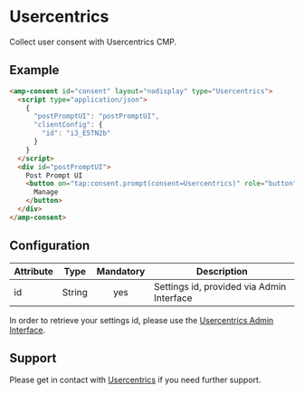 <!---
Copyright 2020 The AMP HTML Authors. All Rights Reserved.

Licensed under the Apache License, Version 2.0 (the "License");
you may not use this file except in compliance with the License.
You may obtain a copy of the License at

      http://www.apache.org/licenses/LICENSE-2.0

Unless required by applicable law or agreed to in writing, software
distributed under the License is distributed on an "AS-IS" BASIS,
WITHOUT WARRANTIES OR CONDITIONS OF ANY KIND, either express or implied.
See the License for the specific language governing permissions and
limitations under the License.
-->

# Usercentrics

Collect user consent with Usercentrics CMP.

## Example

```html
<amp-consent id="consent" layout="nodisplay" type="Usercentrics">
  <script type="application/json">
    {
      "postPromptUI": "postPromptUI",
      "clientConfig": {
        "id": "i3_E5TN2b"
      }
    }
  </script>
  <div id="postPromptUI">
    Post Prompt UI
    <button on="tap:consent.prompt(consent=Usercentrics)" role="button">
      Manage
    </button>
  </div>
</amp-consent>
```

## Configuration

| Attribute |  Type  | Mandatory | Description                               |
| --------- | :----: | :-------: | ----------------------------------------- |
| id        | String |    yes    | Settings id, provided via Admin Interface |

In order to retrieve your settings id, please use the [Usercentrics Admin Interface](https://admin.usercentrics.com/).

## Support

Please get in contact with [Usercentrics](<(https://usercentrics.com/)>) if you need further support.
